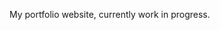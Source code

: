 My portfolio website, currently work in progress.

<!-- todo Add stylings to my pages to make the site a little more presentable  -->
<!-- todo: Add a page for reading list with books I am currently reading -->
<!-- todo Expand on all about me and my hobbies to give some information about me -->
<!-- todo Learn Markdown and write up a README and do some fancy things in it -->
